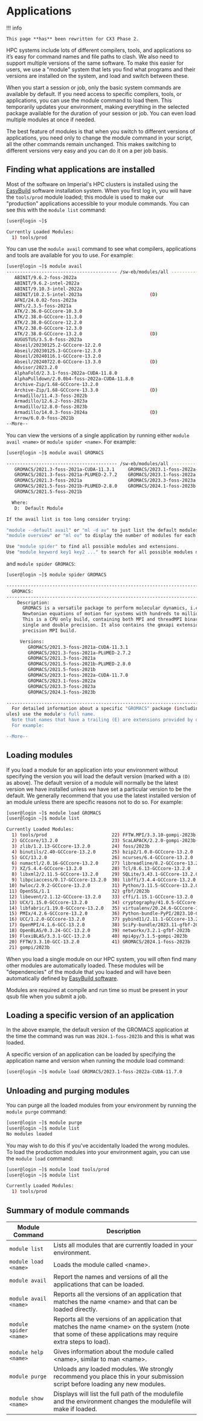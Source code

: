 # Applications

!!! info

    This page **has** been rewritten for CX3 Phase 2.

HPC systems include lots of different compilers, tools, and applications so it’s easy for command names and file paths to clash. We also need to support multiple versions of the same software. To make this easier for users, we use a "module" system that lets you find what programs and their versions are installed on the system, and load and switch between these.

When you start a session or job, only the basic system commands are available by default. If you need access to specific compilers, tools, or applications, you can use the module command to load them. This temporarily updates your environment, making everything in the selected package available for the duration of your session or job. You can even load multiple modules at once if needed.

The best feature of modules is that when you switch to different versions of applications, you need only to change the module command in your script, all the other commands remain unchanged. This makes switching to different versions very easy and you can do it on a per job basis.

## Finding what applications are installed

Most of the software on Imperial's HPC clusters is installed using the [EasyBuild](./easybuild.md) software installation system. When you first log in, you will have the `tools/prod` module loaded; this module is used to make our "production" applications accessible to your module commands. You can see this with the `module list` command:

```bash
[user@login ~]$

Currently Loaded Modules:
  1) tools/prod
```

You can use the `module avail` command to see what compilers, applications and tools are available for you to use. For example:

```bash
[user@login ~]$ module avail
----------------------------------------- /sw-eb/modules/all ------------------------------------
   ABINIT/9.6.2-foss-2022a
   ABINIT/9.6.2-intel-2022a
   ABINIT/9.10.3-intel-2022a
   ABINIT/10.2.5-intel-2023a                         (D)
   AFNI/24.0.02-foss-2023a
   ANTs/2.3.5-foss-2021a
   ATK/2.36.0-GCCcore-10.3.0
   ATK/2.38.0-GCCcore-11.3.0
   ATK/2.38.0-GCCcore-12.2.0
   ATK/2.38.0-GCCcore-12.3.0
   ATK/2.38.0-GCCcore-13.2.0                         (D)
   AUGUSTUS/3.5.0-foss-2023a
   Abseil/20230125.2-GCCcore-12.2.0
   Abseil/20230125.3-GCCcore-12.3.0
   Abseil/20240116.1-GCCcore-13.2.0
   Abseil/20240722.0-GCCcore-13.3.0                  (D)
   Advisor/2023.2.0
   AlphaFold/2.3.1-foss-2022a-CUDA-11.8.0
   AlphaPulldown/2.0.0b4-foss-2022a-CUDA-11.8.0
   Archive-Zip/1.68-GCCcore-13.2.0
   Archive-Zip/1.68-GCCcore-13.3.0                   (D)
   Armadillo/11.4.3-foss-2022b
   Armadillo/12.6.2-foss-2023a
   Armadillo/12.8.0-foss-2023b
   Armadillo/14.0.3-foss-2024a                       (D)
   Arrow/6.0.0-foss-2021b
--More--
```

You can view the versions of a single application by running either `module avail <name>` or `module spider <name>`. For example:

```bash
[user@login ~]$ module avail GROMACS

----------------------------------------- /sw-eb/modules/all ------------------------------------
   GROMACS/2021.3-foss-2021a-CUDA-11.3.1     GROMACS/2023.1-foss-2022a-CUDA-11.7.0
   GROMACS/2021.3-foss-2021a-PLUMED-2.7.2    GROMACS/2023.1-foss-2022a
   GROMACS/2021.3-foss-2021a                 GROMACS/2023.3-foss-2023a
   GROMACS/2021.5-foss-2021b-PLUMED-2.8.0    GROMACS/2024.1-foss-2023b             (D)
   GROMACS/2021.5-foss-2021b

  Where:
   D:  Default Module

If the avail list is too long consider trying:

"module --default avail" or "ml -d av" to just list the default modules.
"module overview" or "ml ov" to display the number of modules for each name.

Use "module spider" to find all possible modules and extensions.
Use "module keyword key1 key2 ..." to search for all possible modules matching any of the "keys".
```

and `module spider GROMACS`:

```bash
[user@login ~]$ module spider GROMACS

----------------------------------------------------------------------------------------
  GROMACS:
----------------------------------------------------------------------------------------
    Description:
      GROMACS is a versatile package to perform molecular dynamics, i.e. simulate the
      Newtonian equations of motion for systems with hundreds to millions of particles.
      This is a CPU only build, containing both MPI and threadMPI binaries for both
      single and double precision. It also contains the gmxapi extension for the single
      precision MPI build.

     Versions:
        GROMACS/2021.3-foss-2021a-CUDA-11.3.1
        GROMACS/2021.3-foss-2021a-PLUMED-2.7.2
        GROMACS/2021.3-foss-2021a
        GROMACS/2021.5-foss-2021b-PLUMED-2.8.0
        GROMACS/2021.5-foss-2021b
        GROMACS/2023.1-foss-2022a-CUDA-11.7.0
        GROMACS/2023.1-foss-2022a
        GROMACS/2023.3-foss-2023a
        GROMACS/2024.1-foss-2023b

----------------------------------------------------------------------------------------
  For detailed information about a specific "GROMACS" package (including how to load the mod
ules) use the module's full name.
  Note that names that have a trailing (E) are extensions provided by other modules.
  For example:

--More--
```

## Loading modules

If you load a module for an application into your environment without specifying the version you will load the default version (marked with a `(D)` as above). The default version of a module will normally be the latest version we have installed unless we have set a particular version to be the default. We generally recommend that you use the latest installed version of an module unless there are specific reasons not to do so. For example:

```bash
[user@login ~]$ module load GROMACS
[user@login ~]$ module list

Currently Loaded Modules:
  1) tools/prod                        22) FFTW.MPI/3.3.10-gompi-2023b
  2) GCCcore/13.2.0                    23) ScaLAPACK/2.2.0-gompi-2023b-fb
  3) zlib/1.2.13-GCCcore-13.2.0        24) foss/2023b
  4) binutils/2.40-GCCcore-13.2.0      25) bzip2/1.0.8-GCCcore-13.2.0
  5) GCC/13.2.0                        26) ncurses/6.4-GCCcore-13.2.0
  6) numactl/2.0.16-GCCcore-13.2.0     27) libreadline/8.2-GCCcore-13.2.0
  7) XZ/5.4.4-GCCcore-13.2.0           28) Tcl/8.6.13-GCCcore-13.2.0
  8) libxml2/2.11.5-GCCcore-13.2.0     29) SQLite/3.43.1-GCCcore-13.2.0
  9) libpciaccess/0.17-GCCcore-13.2.0  30) libffi/3.4.4-GCCcore-13.2.0
 10) hwloc/2.9.2-GCCcore-13.2.0        31) Python/3.11.5-GCCcore-13.2.0
 11) OpenSSL/1.1                       32) gfbf/2023b
 12) libevent/2.1.12-GCCcore-13.2.0    33) cffi/1.15.1-GCCcore-13.2.0
 13) UCX/1.15.0-GCCcore-13.2.0         34) cryptography/41.0.5-GCCcore-13.2.0
 14) libfabric/1.19.0-GCCcore-13.2.0   35) virtualenv/20.24.6-GCCcore-13.2.0
 15) PMIx/4.2.6-GCCcore-13.2.0         36) Python-bundle-PyPI/2023.10-GCCcore-13.2.0
 16) UCC/1.2.0-GCCcore-13.2.0          37) pybind11/2.11.1-GCCcore-13.2.0
 17) OpenMPI/4.1.6-GCC-13.2.0          38) SciPy-bundle/2023.11-gfbf-2023b
 18) OpenBLAS/0.3.24-GCC-13.2.0        39) networkx/3.2.1-gfbf-2023b
 19) FlexiBLAS/3.3.1-GCC-13.2.0        40) mpi4py/3.1.5-gompi-2023b
 20) FFTW/3.3.10-GCC-13.2.0            41) GROMACS/2024.1-foss-2023b
 21) gompi/2023b
```

When you load a single module on our HPC system, you will often find many other modules are automatically loaded. These modules will be "dependencies" of the module that you loaded and will have been automatically defined by [EasyBuild software](./easybuild.md).

Modules are required at compile and run time so must be present in your qsub file when you submit a job.

## Loading a specific version of an application

In the above example, the default version of the GROMACS application at the time the command was run was `2024.1-foss-2023b` and this is what was loaded.

A specific version of an application can be loaded by specifying the application name and version when running the module load command:

```bash
[user@login ~]$ module load GROMACS/2023.1-foss-2022a-CUDA-11.7.0
```

## Unloading and purging modules

You can purge all the loaded modules from your environment by running the `module purge` command:

```bash
[user@login ~]$ module purge
[user@login ~]$ module list
No modules loaded
```

You may wish to do this if you've accidentally loaded the wrong modules. To load the production modules into your environment again, you can use the `module load` command:

```bash
[user@login ~]$ module load tools/prod
[user@login ~]$ module list

Currently Loaded Modules:
  1) tools/prod
```

## Summary of module commands

| Module Command | Description |
| -------------- | ----------- |
| `module list` | Lists all modules that are currently loaded in your environment. |
| `module load <name>` | Loads the module called <name\>. |
| `module avail` | Report the names and versions of all the applications that can be loaded. |
| `module avail <name>` | Reports all the versions of an application that matches the name <name\> and that can be loaded directly. |
| `module spider <name>` | Reports all the versions of an application that matches the name <name\> on the system (note that some of these applications may require extra steps to load). | 
| `module help <name>` | Gives information about the module called <name\>, similar to man <name\>. |
| `module purge` | Unloads any loaded modules. We strongly recommend you place this in your submission script before loading any new modules. |
| `module show <name>` | Displays will list the full path of the modulefile and the environment changes the modulefile will make if loaded. |
